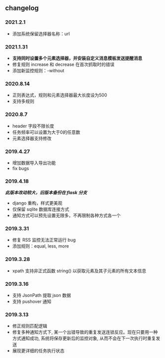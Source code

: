 ## changelog
### 2021.2.1
* 添加系统保留选择器名称：url

### 2021.1.31
* **支持同时设置多个元素选择器，并安装自定义消息模板发送提醒消息**
* 修复规则 increase 和 decrease 在首次抓取时的错误
* 添加新监控规则：-without

### 2020.8.14
* 正则表达式，规则和元素选择器最大长度设为500
* 支持多规则

### 2020.8.7
* header 字段不限长度
* 任务频率可以设置为大于0的任意数
* 元素选择器支持修改

### 2019.4.27
* 增加数据导入导出功能
* fix bugs

### 2019.4.18
***此版本改动较大，旧版本备份在 flask 分支***

* django 重构，样式更美观
* 仅保留 sqlite 数据库连接方式
* 通知方式可以预先设置无限多，不再限制各种方式各一个

### 2019.3.31
* 修复 RSS 监控无法正常运行 bug
* 添加规则：equal, less, more

### 2019.3.28
* xpath 支持非正式函数 string() 以获取元素及其子元素的所有文本信息

### 2019.3.16
* 支持 JsonPath 提取 json 数据
* 支持 pushover 通知

### 2019.3.13
* 修正规则匹配逻辑
* 修复多种通知方式下, 某一个出错导致的重复发送连锁反应。现在只要用一种方式通知成功, 系统将保存更新后的监控对象, 从而不会在下一次执行时重复发送
* 展现更详细的任务执行状态